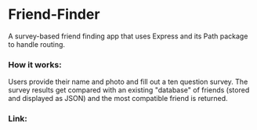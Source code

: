 # Friend-Finder

A survey-based friend finding app that uses Express and its Path package to handle routing.

### How it works:

Users provide their name and photo and fill out a ten question survey. The survey results get compared with an existing "database" of friends (stored and displayed as JSON) and the most compatible friend is returned. 

### Link:

